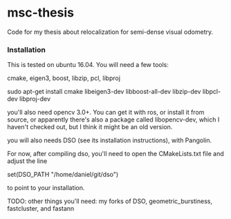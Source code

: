 # msc-thesis

Code for my thesis about relocalization for semi-dense visual odometry.

### Installation

This is tested on ubuntu 16.04. You will need a few tools:

cmake, eigen3, boost, libzip, pcl, libproj

sudo apt-get install cmake libeigen3-dev libboost-all-dev libzip-dev libpcl-dev libproj-dev

you'll also need opencv 3.0+. You can get it with ros, or install it from source, or apparently there's also a package called libopencv-dev, which I haven't checked out, but I think it might be an old version.

you will also needs DSO (see its installation instructions), with Pangolin.

For now, after compiling dso, you'll need to open the CMakeLists.txt file and adjust the line

set(DSO_PATH "/home/daniel/git/dso")

to point to your installation.

TODO: other things you'll need: my forks of DSO, geometric_burstiness, fastcluster, and fastann
